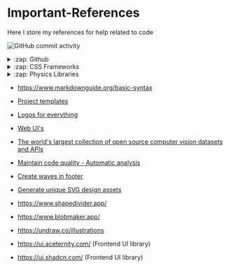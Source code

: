 # Important-References
Here I store my references for help related to code

![GitHub commit activity](https://img.shields.io/github/commit-activity/w/r-a-j/Important-References)

<details>
  <summary>:zap: Github </summary>
 
<!--START_SECTION:activity-->
- [Github Badges](https://shields.io/badges)
- [Github Repository, User & Language card's](https://kasroudra-stats-card.onrender.com/)
- [Github profile readme generator](https://rahuldkjain.github.io/gh-profile-readme-generator/)
<!--END_SECTION:activity-->

</details>

<details>
  <summary>:zap: CSS Frameworks </summary>
 
<!--START_SECTION:activity-->
- https://tailwindcss.com/docs/installation
- https://bulma.io/
- https://stackoverflow.design/
- https://m3.material.io/get-started
- https://www.beercss.com/
<!--END_SECTION:activity-->

</details>

<details>
  <summary>:zap: Physics Libraries </summary>
 
<!--START_SECTION:activity-->
- https://box2d.org/
- https://google.github.io/liquidfun/
- https://brm.io/matter-js/
- https://brm.io/gears/
<!--END_SECTION:activity-->

</details>

- https://www.markdownguide.org/basic-syntax

- [Project templates](https://www.cookiecutter.io/templates)

- [Logos for everything](https://worldvectorlogo.com)

- [Web UI's](https://uiverse.io/elements) 

- [The world's largest collection of open source computer vision datasets and APIs](https://universe.roboflow.com/)

- [Maintain code quality - Automatic analysis](https://app.codacy.com/)

- [Create waves in footer](https://getwaves.io/)

- [Generate unique SVG design assets](https://haikei.app/)

- https://www.shapedivider.app/

- https://www.blobmaker.app/

- https://undraw.co/illustrations
  
- https://ui.aceternity.com/ (Frontend UI library)

- https://ui.shadcn.com/ (Frontend UI library)

